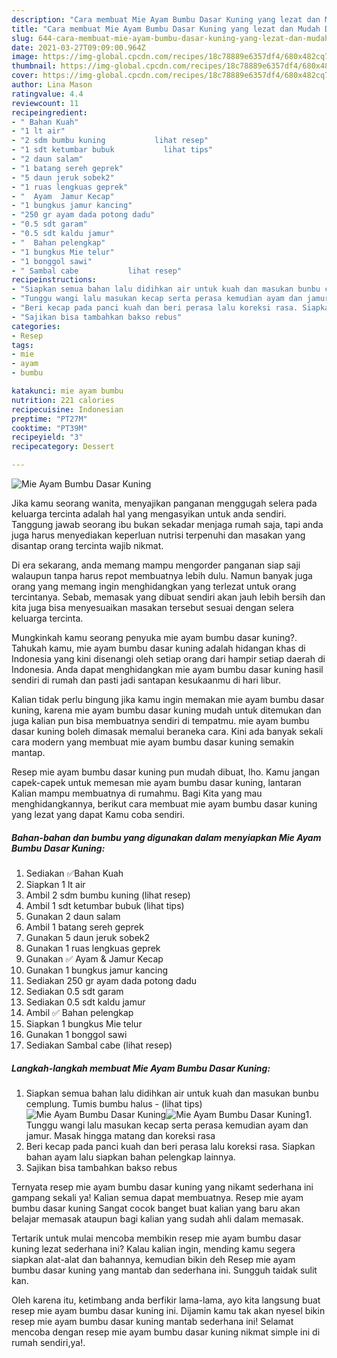 ```yaml
---
description: "Cara membuat Mie Ayam Bumbu Dasar Kuning yang lezat dan Mudah Dibuat"
title: "Cara membuat Mie Ayam Bumbu Dasar Kuning yang lezat dan Mudah Dibuat"
slug: 644-cara-membuat-mie-ayam-bumbu-dasar-kuning-yang-lezat-dan-mudah-dibuat
date: 2021-03-27T09:09:00.964Z
image: https://img-global.cpcdn.com/recipes/18c78889e6357df4/680x482cq70/mie-ayam-bumbu-dasar-kuning-foto-resep-utama.jpg
thumbnail: https://img-global.cpcdn.com/recipes/18c78889e6357df4/680x482cq70/mie-ayam-bumbu-dasar-kuning-foto-resep-utama.jpg
cover: https://img-global.cpcdn.com/recipes/18c78889e6357df4/680x482cq70/mie-ayam-bumbu-dasar-kuning-foto-resep-utama.jpg
author: Lina Mason
ratingvalue: 4.4
reviewcount: 11
recipeingredient:
- " Bahan Kuah"
- "1 lt air"
- "2 sdm bumbu kuning           lihat resep"
- "1 sdt ketumbar bubuk           lihat tips"
- "2 daun salam"
- "1 batang sereh geprek"
- "5 daun jeruk sobek2"
- "1 ruas lengkuas geprek"
- "  Ayam  Jamur Kecap"
- "1 bungkus jamur kancing"
- "250 gr ayam dada potong dadu"
- "0.5 sdt garam"
- "0.5 sdt kaldu jamur"
- "  Bahan pelengkap"
- "1 bungkus Mie telur"
- "1 bonggol sawi"
- " Sambal cabe           lihat resep"
recipeinstructions:
- "Siapkan semua bahan lalu didihkan air untuk kuah dan masukan bunbu cemplung. Tumis bumbu halus           (lihat tips)"
- "Tunggu wangi lalu masukan kecap serta perasa kemudian ayam dan jamur. Masak hingga matang dan koreksi rasa"
- "Beri kecap pada panci kuah dan beri perasa lalu koreksi rasa. Siapkan bahan ayam lalu siapkan bahan pelengkap lainnya."
- "Sajikan bisa tambahkan bakso rebus"
categories:
- Resep
tags:
- mie
- ayam
- bumbu

katakunci: mie ayam bumbu 
nutrition: 221 calories
recipecuisine: Indonesian
preptime: "PT27M"
cooktime: "PT39M"
recipeyield: "3"
recipecategory: Dessert

---
```



![Mie Ayam Bumbu Dasar Kuning](https://img-global.cpcdn.com/recipes/18c78889e6357df4/680x482cq70/mie-ayam-bumbu-dasar-kuning-foto-resep-utama.jpg)

Jika kamu seorang wanita, menyajikan panganan menggugah selera pada keluarga tercinta adalah hal yang mengasyikan untuk anda sendiri. Tanggung jawab seorang ibu bukan sekadar menjaga rumah saja, tapi anda juga harus menyediakan keperluan nutrisi terpenuhi dan masakan yang disantap orang tercinta wajib nikmat.

Di era  sekarang, anda memang mampu mengorder panganan siap saji walaupun tanpa harus repot membuatnya lebih dulu. Namun banyak juga orang yang memang ingin menghidangkan yang terlezat untuk orang tercintanya. Sebab, memasak yang dibuat sendiri akan jauh lebih bersih dan kita juga bisa menyesuaikan masakan tersebut sesuai dengan selera keluarga tercinta. 



Mungkinkah kamu seorang penyuka mie ayam bumbu dasar kuning?. Tahukah kamu, mie ayam bumbu dasar kuning adalah hidangan khas di Indonesia yang kini disenangi oleh setiap orang dari hampir setiap daerah di Indonesia. Anda dapat menghidangkan mie ayam bumbu dasar kuning hasil sendiri di rumah dan pasti jadi santapan kesukaanmu di hari libur.

Kalian tidak perlu bingung jika kamu ingin memakan mie ayam bumbu dasar kuning, karena mie ayam bumbu dasar kuning mudah untuk ditemukan dan juga kalian pun bisa membuatnya sendiri di tempatmu. mie ayam bumbu dasar kuning boleh dimasak memalui beraneka cara. Kini ada banyak sekali cara modern yang membuat mie ayam bumbu dasar kuning semakin mantap.

Resep mie ayam bumbu dasar kuning pun mudah dibuat, lho. Kamu jangan capek-capek untuk memesan mie ayam bumbu dasar kuning, lantaran Kalian mampu membuatnya di rumahmu. Bagi Kita yang mau menghidangkannya, berikut cara membuat mie ayam bumbu dasar kuning yang lezat yang dapat Kamu coba sendiri.

<!--inarticleads1-->

##### Bahan-bahan dan bumbu yang digunakan dalam menyiapkan Mie Ayam Bumbu Dasar Kuning:

1. Sediakan  ✅Bahan Kuah
1. Siapkan 1 lt air
1. Ambil 2 sdm bumbu kuning           (lihat resep)
1. Ambil 1 sdt ketumbar bubuk           (lihat tips)
1. Gunakan 2 daun salam
1. Ambil 1 batang sereh geprek
1. Gunakan 5 daun jeruk sobek2
1. Gunakan 1 ruas lengkuas geprek
1. Gunakan  ✅ Ayam &amp; Jamur Kecap
1. Gunakan 1 bungkus jamur kancing
1. Sediakan 250 gr ayam dada potong dadu
1. Sediakan 0.5 sdt garam
1. Sediakan 0.5 sdt kaldu jamur
1. Ambil  ✅ Bahan pelengkap
1. Siapkan 1 bungkus Mie telur
1. Gunakan 1 bonggol sawi
1. Sediakan  Sambal cabe           (lihat resep)




<!--inarticleads2-->

##### Langkah-langkah membuat Mie Ayam Bumbu Dasar Kuning:

1. Siapkan semua bahan lalu didihkan air untuk kuah dan masukan bunbu cemplung. Tumis bumbu halus -           (lihat tips)
<img src="https://img-global.cpcdn.com/steps/b49234eec4ef02ee/160x128cq70/mie-ayam-bumbu-dasar-kuning-langkah-memasak-1-foto.jpg" alt="Mie Ayam Bumbu Dasar Kuning"><img src="https://img-global.cpcdn.com/steps/ea76817e83b56267/160x128cq70/mie-ayam-bumbu-dasar-kuning-langkah-memasak-1-foto.jpg" alt="Mie Ayam Bumbu Dasar Kuning">1. Tunggu wangi lalu masukan kecap serta perasa kemudian ayam dan jamur. Masak hingga matang dan koreksi rasa
1. Beri kecap pada panci kuah dan beri perasa lalu koreksi rasa. Siapkan bahan ayam lalu siapkan bahan pelengkap lainnya.
1. Sajikan bisa tambahkan bakso rebus




Ternyata resep mie ayam bumbu dasar kuning yang nikamt sederhana ini gampang sekali ya! Kalian semua dapat membuatnya. Resep mie ayam bumbu dasar kuning Sangat cocok banget buat kalian yang baru akan belajar memasak ataupun bagi kalian yang sudah ahli dalam memasak.

Tertarik untuk mulai mencoba membikin resep mie ayam bumbu dasar kuning lezat sederhana ini? Kalau kalian ingin, mending kamu segera siapkan alat-alat dan bahannya, kemudian bikin deh Resep mie ayam bumbu dasar kuning yang mantab dan sederhana ini. Sungguh taidak sulit kan. 

Oleh karena itu, ketimbang anda berfikir lama-lama, ayo kita langsung buat resep mie ayam bumbu dasar kuning ini. Dijamin kamu tak akan nyesel bikin resep mie ayam bumbu dasar kuning mantab sederhana ini! Selamat mencoba dengan resep mie ayam bumbu dasar kuning nikmat simple ini di rumah sendiri,ya!.

